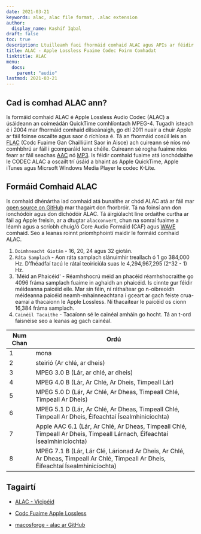 ```yaml
---
date: 2021-03-21
keywords: alac, alac file format, .alac extension
author:
  display_name: Kashif Iqbal
draft: false
toc: true
description: Ltuilleamh faoi fhormáid comhaid ALAC agus APIs ar féidir leo comhad ALAC a chruthú agus a oscailts.
title: ALAC - Apple Lossless Fuaime Codec Foirm Comhadat
linktitle: ALAC
menu:
  docs:
    parent: "audio"
lastmod: 2021-03-21
---
```


## Cad is comhad ALAC ann?

Is formáid comhaid ALAC é Apple Lossless Audio Codec (ALAC) a úsáideann an coimeádán QuickTime comhlíontach MPEG-4. Tugadh isteach é i 2004 mar fhormáid comhaid dílseánaigh, go dtí 2011 nuair a chuir Apple ar fáil foinse oscailte agus saor ó ríchíosa é. Tá an fhormáid cosúil leis an [FLAC](/audio/flac/) (Codc Fuaime Gan Chailliúint Saor in Aisce) ach cuireann sé níos mó comhbhrú ar fáil i gcomparáid lena chéile. Cuireann sé rogha fuaime níos fearr ar fáil seachas [AAC](/audio/aac/) nó [MP3](/audio/mp3/). Is féidir comhaid fuaime atá ionchódaithe le CODEC ALAC a oscailt trí úsáid a bhaint as Apple QuickTime, Apple iTunes agus Micrsoft Windows Media Player le codec K-Lite.

## Formáid Comhaid ALAC

Is comhaid dhénártha iad comhaid atá bunaithe ar chód ALAC atá ar fáil mar [open source on GitHub](https://github.com/macosforge/alac) mar thagairt don fhorbróir. Tá na foinsí ann don ionchódóir agus don díchódóir ALAC. Tá áirgiúlacht líne ordaithe curtha ar fáil ag Apple freisin, ar a dtugtar `alacconvert`, chun na sonraí fuaime a léamh agus a scríobh chuig/ó Core Audio Formáid (CAF) agus [WAVE](/audio/wav/) comhaid. Seo a leanas roinnt príomhphointí maidir le formáid comhaid ALAC.

 1. `Doimhneacht Giotán` - 16, 20, 24 agus 32 giotán.
 1. `Ráta Samplach` - Aon ráta samplach slánuimhir treallach ó 1 go 384,000 Hz. D’fhéadfaí tacú le rátaí teoiriciúla suas le 4,294,967,295 (2^32 - 1) Hz.
 1. `Méid an Phaicéid' - Réamhshocrú méid an phacéid réamhshocraithe go 4096 fráma samplach fuaime in aghaidh an phaicéid. Is cinnte gur féidir méideanna paicéid eile. Mar sin féin, ní ráthaítear go n-oibreoidh méideanna paicéid neamh-mhainneachtana i gceart ar gach feiste crua-earraí a thacaíonn le Apple Lossless. Ní thacaítear le paicéid os cionn 16,384 fráma samplach.
 1. `Cainéil Tacaithe` - Tacaíonn sé le cainéal amháin go hocht. Tá an t-ord faisnéise seo a leanas ag gach cainéal.

|Num Chan| Ordú|
|---|---|
|1 | mona|
|2 | steirió (Ar chlé, ar dheis) |
|3 |MPEG 3.0 B (Lár, ar chlé, ar dheis) |
|4 |MPEG 4.0 B (Lár, Ar Chlé, Ar Dheis, Timpeall Lár)|
|5 |MPEG 5.0 D (Lár, Ar Chlé, Ar Dheas, Timpeall Chlé, Timpeall Ar Dheis)|
|6 |MPEG 5.1 D (Lár, Ar Chlé, Ar Dheas, Timpeall Chlé, Timpeall Ar Dheis, Éifeachtaí Ísealmhinicíochta)|
|7 |Apple AAC 6.1 (Lár, Ar Chlé, Ar Dheas, Timpeall Chlé, Timpeall Ar Dheis, Timpeall Lárnach, Éifeachtaí Ísealmhinicíochta)|
|8 |MPEG 7.1 B (Lár, Lár Clé, Lárionad Ar Dheis, Ar Chlé, Ar Dheas, Timpeall Ar Chlé, Timpeall Ar Dheis, Éifeachtaí Ísealmhinicíochta)|

## Tagairtí

* [ALAC - Vicipéid](https://en.wikipedia.org/wiki/Apple_Lossless)

* [Codc Fuaime Apple Lossless](https://macosforge.github.io/alac/)

* [macosforge - alac ar GitHub](https://github.com/macosforge/alac)


